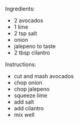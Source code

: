 Ingredients:
- 2 avocados
- 1 lime
- 2 tsp salt
- onion
- jalepeno to taste
- 2 tbsp cilantro

Instructions:
- cut and mash avocados
- chop onion
- chop jalepeno
- squeeze lime
- add salt
- add cilantro
- mix well
